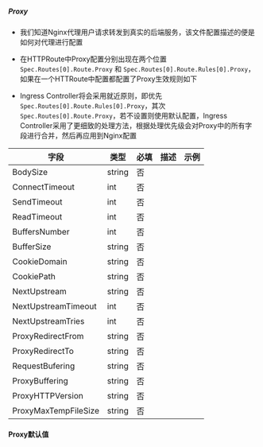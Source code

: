 #####   Proxy

- 我们知道Nginx代理用户请求转发到真实的后端服务，该文件配置描述的便是如何对代理进行配置

- 在HTTPRoute中Proxy配置分别出现在两个位置 `Spec.Routes[0].Route.Proxy` 和 `Spec.Routes[0].Route.Rules[0].Proxy`，如果在一个HTTRoute中配置都配置了Proxy生效规则如下

- Ingress Controller将会采用就近原则，即优先`Spec.Routes[0].Route.Rules[0].Proxy`，其次`Spec.Routes[0].Route.Proxy`，若不设置则使用默认配置，Ingress Controller采用了更细致的处理方法，根据处理优先级会对Proxy中的所有字段进行合并，然后再应用到Nginx配置



| 字段                 | 类型   | 必填 | 描述 | 示例 |
| -------------------- | ------ | ---- | ---- | ---- |
| BodySize             | string | 否   |      |      |
| ConnectTimeout       | int    | 否   |      |      |
| SendTimeout          | int    | 否   |      |      |
| ReadTimeout          | int    | 否   |      |      |
| BuffersNumber        | int    | 否   |      |      |
| BufferSize           | string | 否   |      |      |
| CookieDomain         | string | 否   |      |      |
| CookiePath           | string | 否   |      |      |
| NextUpstream         | string | 否   |      |      |
| NextUpstreamTimeout  | int    | 否   |      |      |
| NextUpstreamTries    | int    | 否   |      |      |
| ProxyRedirectFrom    | string | 否   |      |      |
| ProxyRedirectTo      | string | 否   |      |      |
| RequestBufering      | string | 否   |      |      |
| ProxyBuffering       | string | 否   |      |      |
| ProxyHTTPVersion     | string | 否   |      |      |
| ProxyMaxTempFileSize | string | 否   |      |      |



#### Proxy默认值

